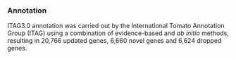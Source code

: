 ### Annotation

ITAG3.0 annotation was carried out by the International Tomato
Annotation Group (ITAG) using a combination of evidence-based and *ab
initio* methods, resulting in 20,766 updated genes, 6,660 novel genes
and 6,624 dropped genes.
